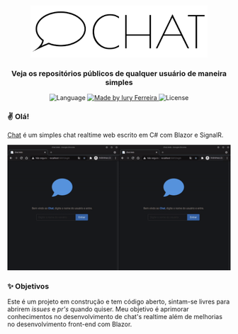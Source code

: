 <p align="center">
  <img alt="Chat" title="Chat" src=".github/assets/logo.png" width="400px" />
</p>
<h3 align="center">
Veja os repositórios públicos de qualquer usuário de maneira simples
</h3>

<p align="center">
  <img alt="Language" src="https://img.shields.io/badge/language-C%23-blue">
  <a href="">
    <img alt="Made by Iury Ferreira" src="https://img.shields.io/badge/made%20by-Iury%20Ferreira-blue">
  </a>
  <img alt="License" src="https://img.shields.io/badge/license-MIT-blue">
</p>

### ✌ Olá!

[Chat](https://repohub.herokuapp.com) é um simples chat realtime web escrito em C# com Blazor e SignalR.

<p align="center">
  <img alt="Chat" title="Chat" src=".github/assets/sample.gif" />
</p>

### ✨ Objetivos

Este é um projeto em construção e tem código aberto, sintam-se livres para abrirem *issues* e *pr's* quando quiser. Meu objetivo é aprimorar conhecimentos no desenvolvimento de chat's realtime além de melhorias no desenvolvimento front-end com Blazor.